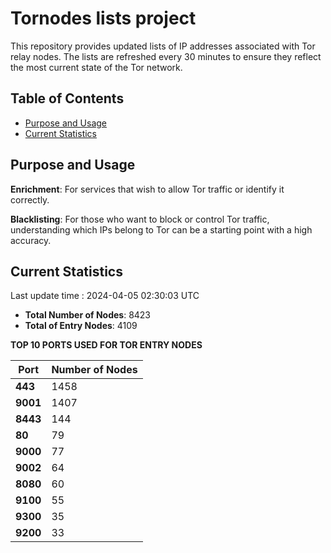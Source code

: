 # Tornodes lists project

This repository provides updated lists of IP addresses associated with Tor relay nodes. The lists are refreshed every 30 minutes to ensure they reflect the most current state of the Tor network.

## Table of Contents

- [Purpose and Usage](#purpose-and-usage)
- [Current Statistics](#current-statistics)


## Purpose and Usage

**Enrichment**: For services that wish to allow Tor traffic or identify it correctly.

**Blacklisting**: For those who want to block or control Tor traffic, understanding which IPs belong to Tor can be a starting point with a high accuracy.

## Current Statistics

Last update time : 2024-04-05 02:30:03 UTC

- **Total Number of Nodes**: 8423
- **Total of Entry Nodes**: 4109

**TOP 10 PORTS USED FOR TOR ENTRY NODES**

| **Port** | **Number of Nodes** |
|------|-----------------|
| **443**   | 1458  |
| **9001**   | 1407  |
| **8443**   | 144  |
| **80**   | 79  |
| **9000**   | 77  |
| **9002**   | 64  |
| **8080**   | 60  |
| **9100**   | 55  |
| **9300**   | 35  |
| **9200**   | 33  |

